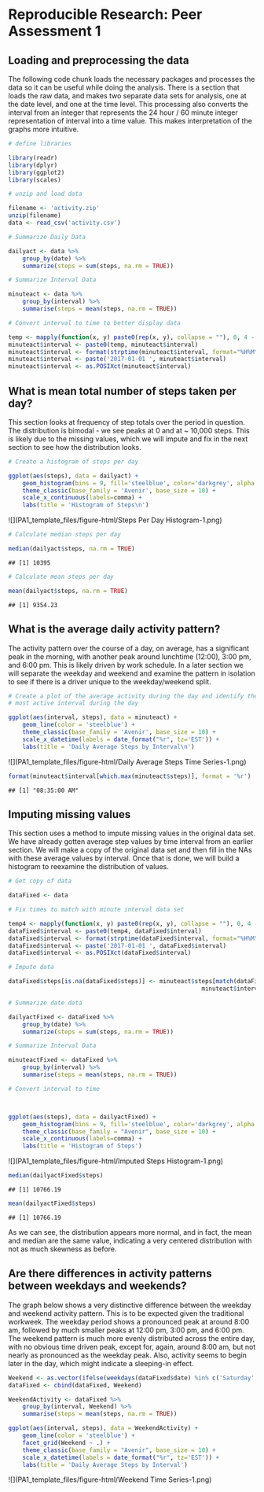 # Reproducible Research: Peer Assessment 1


## Loading and preprocessing the data

The following code chunk loads the necessary packages and processes the data so it can be useful while doing the analysis.  There is a section that loads the raw data, and makes two separate data sets for analysis, one at the date level, and one at the time level.  This processing also converts the interval from an integer that represents the 24 hour / 60 minute integer representation of interval into a time value.  This makes interpretation of the graphs more intuitive.


```r
# define libraries

library(readr)
library(dplyr)
library(ggplot2)
library(scales)

# unzip and load data

filename <- 'activity.zip'
unzip(filename)
data <- read_csv('activity.csv')

# Summarize Daily Data

dailyact <- data %>%
    group_by(date) %>%
    summarize(steps = sum(steps, na.rm = TRUE))

# Summarize Interval Data

minuteact <- data %>%
    group_by(interval) %>%
    summarise(steps = mean(steps, na.rm = TRUE))

# Convert interval to time to better display data

temp <- mapply(function(x, y) paste0(rep(x, y), collapse = ""), 0, 4 - nchar(minuteact$interval))
minuteact$interval <- paste0(temp, minuteact$interval)
minuteact$interval <- format(strptime(minuteact$interval, format="%H%M"), format = "%H:%M")
minuteact$interval <- paste('2017-01-01 ', minuteact$interval)
minuteact$interval <- as.POSIXct(minuteact$interval)
```

## What is mean total number of steps taken per day?

This section looks at frequency of step totals over the period in question.  The distribution is bimodal - we see peaks at 0 and at ~ 10,000 steps.  This is likely due to the missing values, which we will impute and fix in the next section to see how the distribution looks.


```r
# Create a histogram of steps per day

ggplot(aes(steps), data = dailyact) +
    geom_histogram(bins = 9, fill='steelblue', color='darkgrey', alpha = 0.75) + 
    theme_classic(base_family = 'Avenir', base_size = 10) + 
    scale_x_continuous(labels=comma) + 
    labs(title = 'Histogram of Steps\n')
```

![](PA1_template_files/figure-html/Steps Per Day Histogram-1.png)<!-- -->

```r
# Calculate median steps per day

median(dailyact$steps, na.rm = TRUE)
```

```
## [1] 10395
```

```r
# Calculate mean steps per day

mean(dailyact$steps, na.rm = TRUE)
```

```
## [1] 9354.23
```

## What is the average daily activity pattern?

The activity pattern over the course of a day, on average, has a significant peak in the morning, with another peak around lunchtime (12:00), 3:00 pm, and 6:00 pm.  This is likely driven by work schedule.  In a later section we will separate the weekday and weekend and examine the pattern in isolation to see if there is a driver unique to the weekday/weekend split.


```r
# Create a plot of the average activity during the day and identify the
# most active interval during the day

ggplot(aes(interval, steps), data = minuteact) +
    geom_line(color = 'steelblue') +
    theme_classic(base_family = 'Avenir', base_size = 10) +
    scale_x_datetime(labels = date_format("%r", tz='EST')) +
    labs(title = 'Daily Average Steps by Interval\n')
```

![](PA1_template_files/figure-html/Daily Average Steps Time Series-1.png)<!-- -->

```r
format(minuteact$interval[which.max(minuteact$steps)], format = '%r')
```

```
## [1] "08:35:00 AM"
```

## Imputing missing values

This section uses a method to impute missing values in the original data set.  We have already gotten average step values by time interval from an earlier section.  We will make a copy of the original data set and then fill in the NAs with these average values by interval.  Once that is done, we will build a histogram to reexamine the distribution of values.  


```r
# Get copy of data

dataFixed <- data

# Fix times to match with minute interval data set

temp4 <- mapply(function(x, y) paste0(rep(x, y), collapse = ""), 0, 4 - nchar(dataFixed$interval))
dataFixed$interval <- paste0(temp4, dataFixed$interval)
dataFixed$interval <- format(strptime(dataFixed$interval, format="%H%M"), format = "%H:%M")
dataFixed$interval <- paste('2017-01-01 ', dataFixed$interval)
dataFixed$interval <- as.POSIXct(dataFixed$interval)

# Impute data

dataFixed$steps[is.na(dataFixed$steps)] <- minuteact$steps[match(dataFixed$interval[is.na(dataFixed$steps)],
                                                       minuteact$interval)]

# Summarize date data

dailyactFixed <- dataFixed %>%
    group_by(date) %>%
    summarize(steps = sum(steps, na.rm = TRUE))

# Summarize Interval Data

minuteactFixed <- dataFixed %>%
    group_by(interval) %>%
    summarise(steps = mean(steps, na.rm = TRUE))

# Convert interval to time



ggplot(aes(steps), data = dailyactFixed) +
    geom_histogram(bins = 9, fill='steelblue', color='darkgrey', alpha = 0.75) + 
    theme_classic(base_family = "Avenir", base_size = 10) +
    scale_x_continuous(labels=comma) + 
    labs(title = 'Histogram of Steps')
```

![](PA1_template_files/figure-html/Imputed Steps Histogram-1.png)<!-- -->

```r
median(dailyactFixed$steps)
```

```
## [1] 10766.19
```

```r
mean(dailyactFixed$steps)
```

```
## [1] 10766.19
```

As we can see, the distribution appears more normal, and in fact, the mean and median are the same value, indicating a very centered distribution with not as much skewness as before.

## Are there differences in activity patterns between weekdays and weekends?

The graph below shows a very distinctive difference between the weekday and weekend activity pattern.  This is to be expected given the traditional workweek.  The weekday period shows a pronounced peak at around 8:00 am, followed by much smaller peaks at 12:00 pm, 3:00 pm, and 6:00 pm.  The weekend pattern is much more evenly distributed across the entire day, with no obvious time driven peak, except for, again, around 8:00 am, but not nearly as pronounced as the weekday peak.  Also, activity seems to begin later in the day, which might indicate a sleeping-in effect.


```r
Weekend <- as.vector(ifelse(weekdays(dataFixed$date) %in% c('Saturday', 'Sunday'), "Weekend", "Weekday"))
dataFixed <- cbind(dataFixed, Weekend)

WeekendActivity <- dataFixed %>%
    group_by(interval, Weekend) %>%
    summarise(steps = mean(steps, na.rm = TRUE))

ggplot(aes(interval, steps), data = WeekendActivity) +
    geom_line(color = 'steelblue') +
    facet_grid(Weekend ~ .) +
    theme_classic(base_family = "Avenir", base_size = 10) +
    scale_x_datetime(labels = date_format("%r", tz='EST')) +
    labs(title = 'Daily Average Steps by Interval')
```

![](PA1_template_files/figure-html/Weekend Time Series-1.png)<!-- -->

